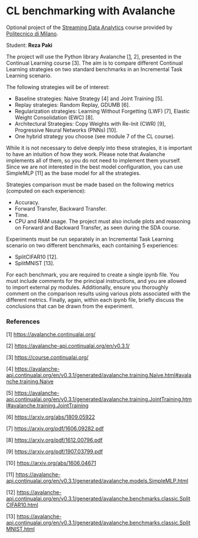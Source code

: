 # CL benchmarking with Avalanche

Optional project of the [Streaming Data Analytics](http://emanueledellavalle.org/teaching/streaming-data-analytics-2022-23/) course provided by [Politecnico di Milano](https://www11.ceda.polimi.it/schedaincarico/schedaincarico/controller/scheda_pubblica/SchedaPublic.do?&evn_default=evento&c_classe=811164&polij_device_category=DESKTOP&__pj0=0&__pj1=1b82965d3c68857e2087d3f3b98a9e40).

Student: **Reza Paki**

The project will use the Python library Avalanche [[1](https://avalanche.continualai.org/), 2], presented in the Continual Learning course [3]. The aim is to compare different Continual Learning strategies on two standard benchmarks in an Incremental Task Learning scenario.

The following strategies will be of interest:
- Baseline strategies: Naive Strategy [4] and Joint Training [5]. 
- Replay strategies: Random Replay, GDUMB [6]. 
- Regularization strategies: Learning Without Forgetting (LWF) [7], Elastic Weight Consolidation (EWC) [8]. 
- Architectural Strategies: Copy Weights with Re-Init (CWR) [9], Progressive Neural Networks (PNNs) [10]. 
- One hybrid strategy you choose (see module 7 of the CL course).

While it is not necessary to delve deeply into these strategies, it is important to have an intuition of how they work. Please note that Avalanche implements all of them, so you do not need to implement them yourself. Since we are not interested in the best model configuration, you can use SimpleMLP [11] as the base model for all the strategies.

Strategies comparison must be made based on the following metrics (computed on each experience):
- Accuracy. 
- Forward Transfer, Backward Transfer. 
- Time. 
- CPU and RAM usage.
The project must also include plots and reasoning on Forward and Backward Transfer, as seen during the SDA course.

Experiments must be run separately in an Incremental Task Learning scenario on two different benchmarks, each containing 5 experiences:
- SplitCIFAR10 [12]. 
- SplitMNIST [13].

For each benchmark, you are required to create a single ipynb file. You must include comments for the principal instructions, and you are allowed to import external py modules. Additionally, ensure you thoroughly comment on the comparison results using various plots associated with the different metrics. Finally, again, within each ipynb file, briefly discuss the conclusions that can be drawn from the experiment.

### References
[1] https://avalanche.continualai.org/

[2] https://avalanche-api.continualai.org/en/v0.3.1/

[3] https://course.continualai.org/

[4] https://avalanche-api.continualai.org/en/v0.3.1/generated/avalanche.training.Naive.html#avalanche.training.Naive

[5] https://avalanche-api.continualai.org/en/v0.3.1/generated/avalanche.training.JointTraining.html#avalanche.training.JointTraining

[6] https://arxiv.org/abs/1809.05922

[7] https://arxiv.org/pdf/1606.09282.pdf

[8] https://arxiv.org/pdf/1612.00796.pdf

[9] https://arxiv.org/pdf/1907.03799.pdf

[10] https://arxiv.org/abs/1606.04671

[11] https://avalanche-api.continualai.org/en/v0.3.1/generated/avalanche.models.SimpleMLP.html

[12] https://avalanche-api.continualai.org/en/v0.3.1/generated/avalanche.benchmarks.classic.SplitCIFAR10.html

[13] https://avalanche-api.continualai.org/en/v0.3.1/generated/avalanche.benchmarks.classic.SplitMNIST.html
